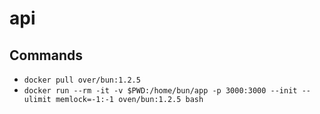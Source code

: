 # api

## Commands

* `docker pull over/bun:1.2.5`
* `docker run --rm -it -v $PWD:/home/bun/app -p 3000:3000 --init --ulimit memlock=-1:-1 oven/bun:1.2.5 bash`